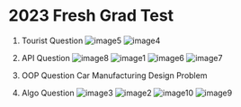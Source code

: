# 2023 Fresh Grad Test
1. Tourist Question
![image5](https://github.com/UsmanGill-UG/Technical-Interview-Questions-Guide/assets/62206839/c302a9fd-1a87-415f-b847-68dc925f267e)
![image4](https://github.com/UsmanGill-UG/Technical-Interview-Questions-Guide/assets/62206839/f4af634f-dd08-42ef-bec9-14739de1d6da)

2. API Question
![image8](https://github.com/UsmanGill-UG/Technical-Interview-Questions-Guide/assets/62206839/6f5b3d83-3c54-4b66-8d09-56b60e644f72)
![image1](https://github.com/UsmanGill-UG/Technical-Interview-Questions-Guide/assets/62206839/e236d9f9-b5b6-4171-b30d-ce2ac54a6fdb)
![image6](https://github.com/UsmanGill-UG/Technical-Interview-Questions-Guide/assets/62206839/7e35f53b-dfc3-413d-b7e9-92e46fd484e7)
![image7](https://github.com/UsmanGill-UG/Technical-Interview-Questions-Guide/assets/62206839/660f1622-1658-4e5f-992d-cfd7651248c5)


3. OOP Question
  Car Manufacturing Design Problem
  
5. Algo Question
![image3](https://github.com/UsmanGill-UG/Technical-Interview-Questions-Guide/assets/62206839/93cec592-88ba-42d6-acdf-0a3d1335bbdc)
![image2](https://github.com/UsmanGill-UG/Technical-Interview-Questions-Guide/assets/62206839/40d63aba-ac81-4938-91a1-2ff56abe527c)
![image10](https://github.com/UsmanGill-UG/Technical-Interview-Questions-Guide/assets/62206839/5bb83884-5c24-4f17-be09-070683b0ac4e)
![image9](https://github.com/UsmanGill-UG/Technical-Interview-Questions-Guide/assets/62206839/fee72ab5-14e2-44b0-b109-004982e04d0e)


